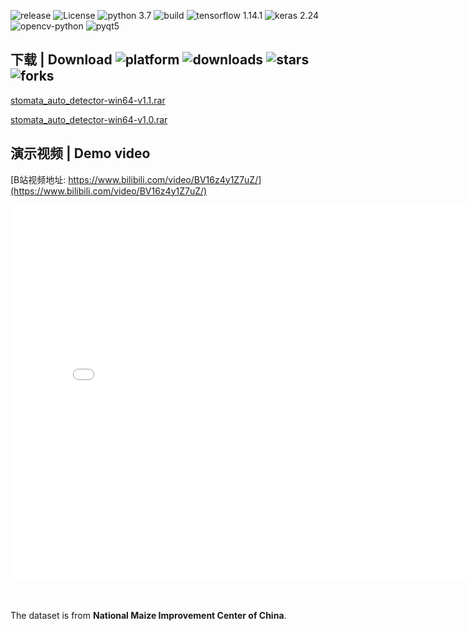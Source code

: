 ![release](https://img.shields.io/github/v/release/zjxi/stoma-auto-detector.github.io)
![License](https://img.shields.io/github/license/zjxi/zjxi.github.io.svg)
![python 3.7](https://img.shields.io/badge/python-3.7-purple.svg)
![build](https://ci.appveyor.com/api/projects/status/l4gxgydj0i95hmxg/branch/master?svg=true)
![tensorflow 1.14.1](https://img.shields.io/badge/tensorflow-2.4.0-yellow.svg)
![keras 2.24](https://img.shields.io/badge/keras-2.4.3-red.svg)
![opencv-python](https://img.shields.io/badge/opencv-4.0.0-blue.svg)
![pyqt5](https://img.shields.io/badge/pyqt5-5.13.2-orange.svg)

## 下载 | Download ![platform](https://img.shields.io/badge/platform-win64-cyan.svg) ![downloads](https://img.shields.io/github/downloads/zjxi/stoma-auto-detector.github.io/total) ![stars](https://img.shields.io/github/stars/zjxi/stoma-auto-detector.github.io) ![forks](https://img.shields.io/github/forks/zjxi/stoma-auto-detector.github.io)
[stomata_auto_detector-win64-v1.1.rar](https://github.com/zjxi/stoma-auto-detector.github.io/releases/tag/v1.1/)

[stomata_auto_detector-win64-v1.0.rar](https://github.com/zjxi/stoma-auto-detector.github.io/releases/tag/v1.0/)

## 演示视频 | Demo video
[B站视频地址: https://www.bilibili.com/video/BV16z4y1Z7uZ/](https://www.bilibili.com/video/BV16z4y1Z7uZ/)
<iframe src="//player.bilibili.com/player.html?aid=584713189&bvid=BV16z4y1Z7uZ&cid=237785684&page=1" scrolling="no" border="0" frameborder="no" framespacing="0"                           allowfullscreen="true" height="600" width="800"> 
</iframe>

<br><br>
The dataset is from **National Maize Improvement Center of China**.


